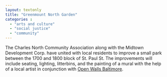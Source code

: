 ```yaml
---
layout: textonly
title: "Greenmount North Garden"
categories :
  - "arts and culture"
  - "social justice"
  - "community"
---
```


The Charles North Community Association along with the Midtown Development Corp. have united with local residents to improve a small park between the 1700 and 1800 block of St. Paul St. The improvements will include seating, lighting, litterbins, and the painting of a mural with the help of a local artist in conjunction with [Open Walls Baltimore][OWB].

[OWB]: http://openwallsbaltimore.com/

